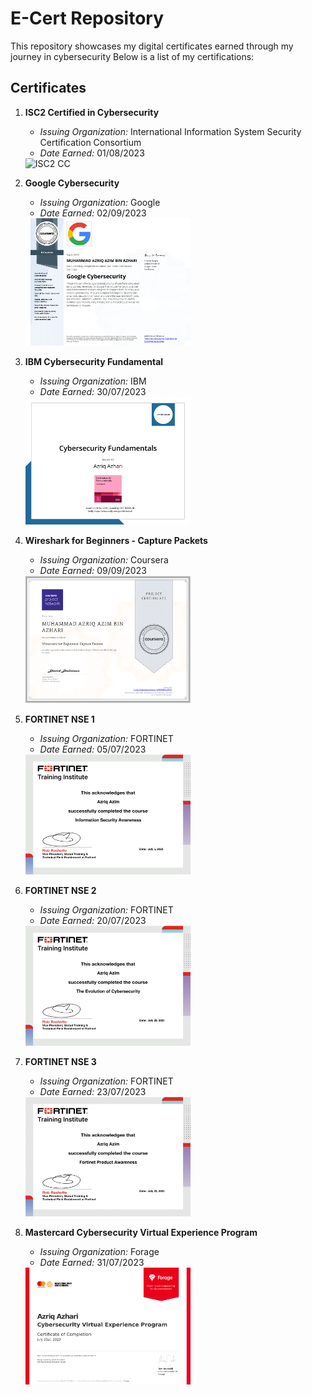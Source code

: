 # E-Cert Repository

This repository showcases my digital certificates earned through my journey in cybersecurity Below is a list of my certifications:

## Certificates

1. **ISC2 Certified in Cybersecurity**
   - *Issuing Organization:* International Information System Security Certification Consortium
   - *Date Earned:* 01/08/2023

    <img src= https://github.com/azriq-azim/e-cert/blob/main/images/(ISC)%C2%B2%20Certified%20in%20Cybersecurity.png alt="ISC2 CC" width="55%">



2. **Google Cybersecurity**
   - *Issuing Organization:* Google
   - *Date Earned:* 02/09/2023
   
    <img src= https://github.com/azriq-azim/e-cert/blob/main/images/Google%20Cybersecurity.png alt="Google" width="55%">



 3. **IBM Cybersecurity Fundamental**
    - *Issuing Organization:* IBM
    - *Date Earned:* 30/07/2023
      
    <img src= https://github.com/azriq-azim/e-cert/blob/main/images/IBM%20Cybersecurity%20Fundamentals.png alt="IBM" width="55%">



 4. **Wireshark for Beginners - Capture Packets**
    - *Issuing Organization:* Coursera
    - *Date Earned:* 09/09/2023

     <img src= https://github.com/azriq-azim/e-cert/blob/main/images/Wireshark%20for%20Beginners%20-%20Capture%20Packets.png alt="Coursera" width="55%">



 5. **FORTINET NSE 1**
    - *Issuing Organization:* FORTINET
    - *Date Earned:* 05/07/2023

    <img src= https://github.com/azriq-azim/e-cert/blob/main/images/FORTINET%20NSE%201.png alt="FORTINET1" width="55%">



 6. **FORTINET NSE 2**
    - *Issuing Organization:* FORTINET
    - *Date Earned:* 20/07/2023

    <img src= https://github.com/azriq-azim/e-cert/blob/main/images/FORTINET%20NSE%202.png alt="FORTINET3" width="55%">



 7. **FORTINET NSE 3**
    - *Issuing Organization:* FORTINET
    - *Date Earned:* 23/07/2023

    <img src= https://github.com/azriq-azim/e-cert/blob/main/images/FORTINET%20NSE%203.png alt="FORTINET3" width="55%">




 8. **Mastercard Cybersecurity Virtual Experience Program**
    - *Issuing Organization:* Forage
    - *Date Earned:* 31/07/2023

    <img src=https://github.com/azriq-azim/e-cert/blob/main/images/Mastercard%20Cybersecurity%20Virtual%20Experience%20Program.png alt="FORAGE" width="55%">

